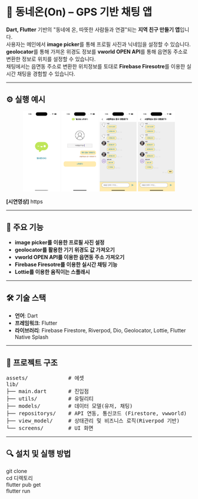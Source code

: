 

# 💬 동네온(On) – GPS 기반 채팅 앱

**Dart, Flutter** 기반의 "동네에 온, 따뜻한 사람들과 연결"되는 **지역 친구 만들기 앱**입니다.  
사용자는 메인에서 **image picker**를 통해 프로필 사진과 닉네임을 설정할 수 있습니다.  
**geolocator**를 통해 가져온 위경도 정보를 **vworld OPEN API**를 통해 읍면동 주소로 변환한 정보로 위치를 설정할 수 있습니다.  
채팅에서는 읍면동 주소로 변환한 위치정보를 토대로 **Firebase Firesotre**를 이용한 실시간 채팅을 경험할 수 있습니다.  

---

## ⚙️ 실행 예시
<p align="center">
  <img src="docs/1.png" width="100"/>
  <img src="docs/2.png" width="100"/>
  <img src="docs/3.png" width="100"/>
  <img src="docs/4.png" width="100"/>
</p>

**[시연영상]** https

---

## 🚀 주요 기능
- **image picker를 이용한 프로필 사진 설정**
- **geolocator를 활용한 기기 위경도 값 가져오기**
- **vworld OPEN API를 이용한 읍면동 주소 가져오기**
- **Firebase Firesotre를 이용한 실시간 채팅 기능**
- **Lottie를 이용한 움직이는 스플래시**

---

## 🛠 기술 스택
- **언어**: Dart
- **프레임워크**: Flutter
- **라이브러리**: Firebase Firestore, Riverpod, Dio, Geolocator, Lottie, Flutter Native Splash

---

## 📂 프로젝트 구조
<pre>
assets/             # 에셋
lib/            
├── main.dart       # 진입점
├── utils/          # 유틸리티
├── models/         # 데이터 모델(유저, 채팅)
├── repositorys/    # API 연동, 통신코드 (Firestore, vwworld)
├── view_model/     # 상태관리 및 비즈니스 로직(Riverpod 기반)
└── screens/        # UI 화면
</pre>

---

## 🔍 설치 및 실행 방법

git clone  
cd 디렉토리  
flutter pub get  
flutter run  
